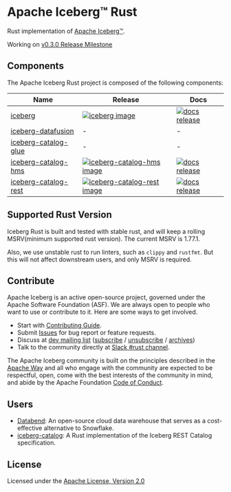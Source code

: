 <!--
  ~ Licensed to the Apache Software Foundation (ASF) under one
  ~ or more contributor license agreements.  See the NOTICE file
  ~ distributed with this work for additional information
  ~ regarding copyright ownership.  The ASF licenses this file
  ~ to you under the Apache License, Version 2.0 (the
  ~ "License"); you may not use this file except in compliance
  ~ with the License.  You may obtain a copy of the License at
  ~
  ~   http://www.apache.org/licenses/LICENSE-2.0
  ~
  ~ Unless required by applicable law or agreed to in writing,
  ~ software distributed under the License is distributed on an
  ~ "AS IS" BASIS, WITHOUT WARRANTIES OR CONDITIONS OF ANY
  ~ KIND, either express or implied.  See the License for the
  ~ specific language governing permissions and limitations
  ~ under the License.
-->

# Apache Iceberg™ Rust



Rust implementation of [Apache Iceberg™](https://iceberg.apache.org/).

Working on [v0.3.0 Release Milestone](https://github.com/apache/iceberg-rust/milestone/2)

## Components

The Apache Iceberg Rust project is composed of the following components:

| Name                   | Release                                                    | Docs                                                 |
|------------------------|------------------------------------------------------------|------------------------------------------------------|
| [iceberg]              | [![iceberg image]][iceberg link]                           | [![docs release]][iceberg release docs]              |
| [iceberg-datafusion]   | -                                                          | -                                                    |
| [iceberg-catalog-glue] | -                                                          | -                                                    |
| [iceberg-catalog-hms]  | [![iceberg-catalog-hms image]][iceberg-catalog-hms link]   | [![docs release]][iceberg-catalog-hms release docs]  |
| [iceberg-catalog-rest] | [![iceberg-catalog-rest image]][iceberg-catalog-rest link] | [![docs release]][iceberg-catalog-rest release docs] |

[docs release]: https://img.shields.io/badge/docs-release-blue
[iceberg]: crates/iceberg/README.md
[iceberg image]: https://img.shields.io/crates/v/iceberg.svg
[iceberg link]: https://crates.io/crates/iceberg
[iceberg release docs]: https://docs.rs/iceberg

[iceberg-datafusion]: crates/integrations/datafusion/README.md

[iceberg-catalog-glue]: crates/catalog/glue/README.md

[iceberg-catalog-hms]: crates/catalog/hms/README.md
[iceberg-catalog-hms image]: https://img.shields.io/crates/v/iceberg-catalog-hms.svg
[iceberg-catalog-hms link]: https://crates.io/crates/iceberg-catalog-hms
[iceberg-catalog-hms release docs]: https://docs.rs/iceberg-catalog-hms

[iceberg-catalog-rest]: crates/catalog/rest/README.md
[iceberg-catalog-rest image]: https://img.shields.io/crates/v/iceberg-catalog-rest.svg
[iceberg-catalog-rest link]: https://crates.io/crates/iceberg-catalog-rest
[iceberg-catalog-rest release docs]: https://docs.rs/iceberg-catalog-rest

## Supported Rust Version

Iceberg Rust is built and tested with stable rust, and will keep a rolling MSRV(minimum supported rust version). The 
current MSRV is 1.77.1. 

Also, we use unstable rust to run linters, such as `clippy` and `rustfmt`. But this will not affect downstream users, 
and only MSRV is required.  


## Contribute

Apache Iceberg is an active open-source project, governed under the Apache Software Foundation (ASF). We are always open to people who want to use or contribute to it. Here are some ways to get involved.

- Start with [Contributing Guide](CONTRIBUTING.md).
- Submit [Issues](https://github.com/apache/iceberg-rust/issues/new) for bug report or feature requests.
- Discuss
  at [dev mailing list](mailto:dev@iceberg.apache.org) ([subscribe](<mailto:dev-subscribe@iceberg.apache.org?subject=(send%20this%20email%20to%20subscribe)>) / [unsubscribe](<mailto:dev-unsubscribe@iceberg.apache.org?subject=(send%20this%20email%20to%20unsubscribe)>) / [archives](https://lists.apache.org/list.html?dev@iceberg.apache.org))
- Talk to the community directly
  at [Slack #rust channel](https://join.slack.com/t/apache-iceberg/shared_invite/zt-1zbov3k6e-KtJfoaxp97YfX6dPz1Bk7A).

The Apache Iceberg community is built on the principles described in the [Apache Way](https://www.apache.org/theapacheway/index.html) and all who engage with the community are expected to be respectful, open, come with the best interests of the community in mind, and abide by the Apache Foundation [Code of Conduct](https://www.apache.org/foundation/policies/conduct.html).
## Users

- [Databend](https://github.com/datafuselabs/databend/): An open-source cloud data warehouse that serves as a cost-effective alternative to Snowflake.
- [iceberg-catalog](https://github.com/hansetag/iceberg-catalog): A Rust implementation of the Iceberg REST Catalog specification.

## License

Licensed under the [Apache License, Version 2.0](http://www.apache.org/licenses/LICENSE-2.0)
